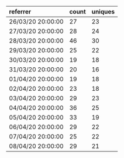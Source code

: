 | referrer          | count | uniques |
| :---------------- | :---- | :------ |
| 26/03/20 20:00:00 | 27    | 23      |
| 27/03/20 20:00:00 | 28    | 24      |
| 28/03/20 20:00:00 | 46    | 30      |
| 29/03/20 20:00:00 | 25    | 22      |
| 30/03/20 20:00:00 | 19    | 18      |
| 31/03/20 20:00:00 | 20    | 16      |
| 01/04/20 20:00:00 | 19    | 18      |
| 02/04/20 20:00:00 | 23    | 18      |
| 03/04/20 20:00:00 | 29    | 23      |
| 04/04/20 20:00:00 | 36    | 25      |
| 05/04/20 20:00:00 | 33    | 19      |
| 06/04/20 20:00:00 | 29    | 22      |
| 07/04/20 20:00:00 | 25    | 22      |
| 08/04/20 20:00:00 | 29    | 21      |